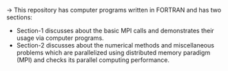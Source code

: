 -> This repository has computer programs written in FORTRAN and has two sections:
- Section-1 discusses about the basic MPI calls and demonstrates their usage via computer programs.  
- Section-2 discusses about the numerical methods and miscellaneous problems which are parallelized using distributed memory paradigm (MPI) and checks its parallel computing performance.   
